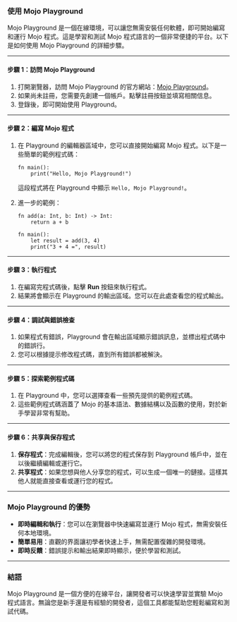 ### **使用 Mojo Playground**

Mojo Playground 是一個在線環境，可以讓您無需安裝任何軟體，即可開始編寫和運行 Mojo 程式。這是學習和測試 Mojo 程式語言的一個非常便捷的平台。以下是如何使用 Mojo Playground 的詳細步驟。

---

#### **步驟 1：訪問 Mojo Playground**
1. 打開瀏覽器，訪問 Mojo Playground 的官方網站：[Mojo Playground](https://www.modular.com/playground)。
2. 如果尚未註冊，您需要先創建一個帳戶。點擊註冊按鈕並填寫相關信息。
3. 登錄後，即可開始使用 Playground。

---

#### **步驟 2：編寫 Mojo 程式**
1. 在 Playground 的編輯器區域中，您可以直接開始編寫 Mojo 程式。以下是一些簡單的範例程式碼：
   ```mojo
   fn main():
       print("Hello, Mojo Playground!")
   ```
   這段程式將在 Playground 中顯示 `Hello, Mojo Playground!`。

2. 進一步的範例：
   ```mojo
   fn add(a: Int, b: Int) -> Int:
       return a + b

   fn main():
       let result = add(3, 4)
       print("3 + 4 =", result)
   ```

---

#### **步驟 3：執行程式**
1. 在編寫完程式碼後，點擊 **Run** 按鈕來執行程式。
2. 結果將會顯示在 Playground 的輸出區域。您可以在此處查看您的程式輸出。

---

#### **步驟 4：調試與錯誤檢查**
1. 如果程式有錯誤，Playground 會在輸出區域顯示錯誤訊息，並標出程式碼中的錯誤行。
2. 您可以根據提示修改程式碼，直到所有錯誤都被解決。

---

#### **步驟 5：探索範例程式碼**
1. 在 Playground 中，您可以選擇查看一些預先提供的範例程式碼。
2. 這些範例程式碼涵蓋了 Mojo 的基本語法、數據結構以及函數的使用，對於新手學習非常有幫助。

---

#### **步驟 6：共享與保存程式**
1. **保存程式**：完成編輯後，您可以將您的程式保存到 Playground 帳戶中，並在以後繼續編輯或運行它。
2. **共享程式**：如果您想與他人分享您的程式，可以生成一個唯一的鏈接。這樣其他人就能直接查看或運行您的程式。

---

### **Mojo Playground 的優勢**
- **即時編輯和執行**：您可以在瀏覽器中快速編寫並運行 Mojo 程式，無需安裝任何本地環境。
- **簡單易用**：直觀的界面讓初學者快速上手，無需配置復雜的開發環境。
- **即時反饋**：錯誤提示和輸出結果即時顯示，便於學習和測試。

---

### **結語**
Mojo Playground 是一個方便的在線平台，讓開發者可以快速學習並實驗 Mojo 程式語言。無論您是新手還是有經驗的開發者，這個工具都能幫助您輕鬆編寫和測試代碼。